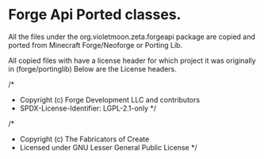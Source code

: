 # Forge Api Ported classes.

All the files under the org.violetmoon.zeta.forgeapi package
are copied and ported from Minecraft Forge/Neoforge or Porting Lib.

All copied files with have a license header for which project it was originally in (forge/portinglib)
Below are the License headers.

/*
 * Copyright (c) Forge Development LLC and contributors
 * SPDX-License-Identifier: LGPL-2.1-only
 */

/*
 * Copyright (c) The Fabricators of Create
 * Licensed under GNU Lesser General Public License
 */

